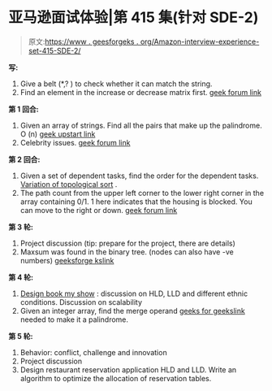 # 亚马逊面试体验|第 415 集(针对 SDE-2)

> 原文:[https://www . geesforgeks . org/Amazon-interview-experience-set-415-SDE-2/](https://www.geeksforgeeks.org/amazon-interview-experience-set-415-sde-2/)

**写:**

1.  Give a belt (*,? ) to check whether it can match the string.
2.  Find an element in the increase or decrease matrix first. [geek forum link](https://practice.geeksforgeeks.org/problem-page.php?pid=701968)

**第 1 回合:**

1.  Given an array of strings. Find all the pairs that make up the palindrome. O (n) [geek upstart link](https://practice.geeksforgeeks.org/problems/palindrome-pairs/1)
2.  Celebrity issues. [geek forum link](https://www.geeksforgeeks.org/the-celebrity-problem/)

**第 2 回合:**

1.  Given a set of dependent tasks, find the order for the dependent tasks. [Variation of topological sort](https://www.geeksforgeeks.org/topological-sorting/) .
2.  The path count from the upper left corner to the lower right corner in the array containing 0/1\. 1 here indicates that the housing is blocked. You can move to the right or down. [geek forum link](https://www.geeksforgeeks.org/count-possible-paths-top-left-bottom-right-nxm-matrix/)

**第 3 轮:**

1.  Project discussion (tip: prepare for the project, there are details)
2.  Maxsum was found in the binary tree. (nodes can also have -ve numbers) [geeksforge kslink](https://www.geeksforgeeks.org/find-maximum-path-sum-two-leaves-binary-tree/)

**第 4 轮:**

1.  [Design book my show](https://www.geeksforgeeks.org/design-movie-ticket-booking-system-like-bookmyshow/) : discussion on HLD, LLD and different ethnic conditions. Discussion on scalability
2.  Given an integer array, find the merge operand [geeks for geekslink](https://www.geeksforgeeks.org/find-minimum-number-of-merge-operations-to-make-an-array-palindrome/) needed to make it a palindrome.

**第 5 轮:**

1.  Behavior: conflict, challenge and innovation
2.  Project discussion
3.  Design restaurant reservation application HLD and LLD. Write an algorithm to optimize the allocation of reservation tables.